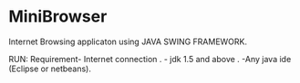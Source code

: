# MiniBrowser
Internet Browsing applicaton using JAVA SWING FRAMEWORK.

RUN:
Requirement- Internet connection .
           - jdk 1.5 and above .
           -Any java ide (Eclipse or netbeans).


